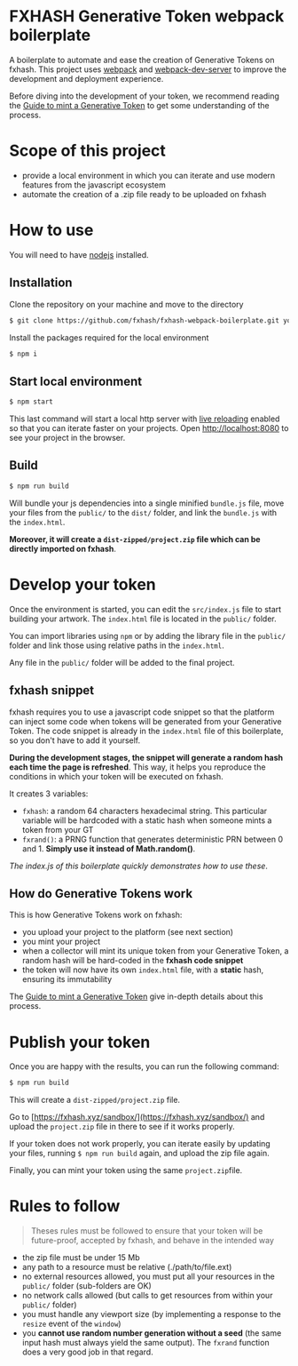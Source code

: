 FXHASH Generative Token webpack boilerplate
================

A boilerplate to automate and ease the creation of Generative Tokens on fxhash. This project uses [webpack](https://webpack.js.org/) and [webpack-dev-server](https://github.com/webpack/webpack-dev-server) to improve the development and deployment experience.

Before diving into the development of your token, we recommend reading the [Guide to mint a Generative Token](https://fxhash.xyz/articles/guide-mint-generative-token) to get some understanding of the process.


# Scope of this project

* provide a local environment in which you can iterate and use modern features from the javascript ecosystem
* automate the creation of a .zip file ready to be uploaded on fxhash


# How to use

You will need to have [nodejs](https://nodejs.org/) installed.

## Installation

Clone the repository on your machine and move to the directory
```sh
$ git clone https://github.com/fxhash/fxhash-webpack-boilerplate.git your_folder && cd your_folder
```

Install the packages required for the local environment
```sh
$ npm i
```

## Start local environment

```sh
$ npm start
```

This last command will start a local http server with [live reloading](https://webpack.js.org/configuration/dev-server/#devserverlivereload) enabled so that you can iterate faster on your projects. Open [http://localhost:8080](http://localhost:8080) to see your project in the browser.

## Build

```sh
$ npm run build
```

Will bundle your js dependencies into a single minified `bundle.js` file, move your files from the `public/` to the `dist/` folder, and link the `bundle.js` with the `index.html`.

**Moreover, it will create a `dist-zipped/project.zip` file which can be directly imported on fxhash**.

# Develop your token

Once the environment is started, you can edit the `src/index.js` file to start building your artwork. The `index.html` file is located in the `public/` folder.

You can import libraries using `npm` or by adding the library file in the `public/` folder and link those using relative paths in the `index.html`.

Any file in the `public/` folder will be added to the final project. 

## fxhash snippet

fxhash requires you to use a javascript code snippet so that the platform can inject some code when tokens will be generated from your Generative Token. The code snippet is already in the `index.html` file of this boilerplate, so you don't have to add it yourself.

**During the development stages, the snippet will generate a random hash each time the page is refreshed**. This way, it helps you reproduce the conditions in which your token will be executed on fxhash.

It creates 3 variables:
- `fxhash`: a random 64 characters hexadecimal string. This particular variable will be hardcoded with a static hash when someone mints a token from your GT
- `fxrand()`: a PRNG function that generates deterministic PRN between 0 and 1. **Simply use it instead of Math.random()**.

*The index.js of this boilerplate quickly demonstrates how to use these*.

## How do Generative Tokens work

This is how Generative Tokens work on fxhash:
* you upload your project to the platform (see next section)
* you mint your project
* when a collector will mint its unique token from your Generative Token, a random hash will be hard-coded in the **fxhash code snippet**
* the token will now have its own `index.html` file, with a **static** hash, ensuring its immutability 

The [Guide to mint a Generative Token](https://fxhash.xyz/articles/guide-mint-generative-token) give in-depth details about this process.


# Publish your token

Once you are happy with the results, you can run the following command:

```sh
$ npm run build
```

This will create a `dist-zipped/project.zip` file.

Go to [https://fxhash.xyz/sandbox/](https://fxhash.xyz/sandbox/) and upload the `project.zip` file in there to see if it works properly.

If your token does not work properly, you can iterate easily by updating your files, running `$ npm run build` again, and upload the zip file again.

Finally, you can mint your token using the same `project.zip`file.


# Rules to follow

> Theses rules must be followed to ensure that your token will be future-proof, accepted by fxhash, and behave in the intended way

* the zip file must be under 15 Mb
* any path to a resource must be relative (./path/to/file.ext)
* no external resources allowed, you must put all your resources in the `public/` folder (sub-folders are OK)
* no network calls allowed (but calls to get resources from within your `public/` folder)
* you must handle any viewport size (by implementing a response to the `resize` event of the `window`)
* you **cannot use random number generation without a seed** (the same input hash must always yield the same output). The `fxrand` function does a very good job in that regard.